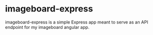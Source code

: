 # imageboard-express

imageboard-express is a simple Express app meant to serve as an API endpoint for my imageboard angular app.
